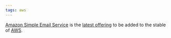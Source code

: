 ```yaml
---
tags: aws
---
```


[Amazon Simple Email Service](/wiki/Amazon_Simple_Email_Service) is the [latest offering](http://aws.amazon.com/ses/) to be added to the stable of [AWS](/wiki/AWS).
